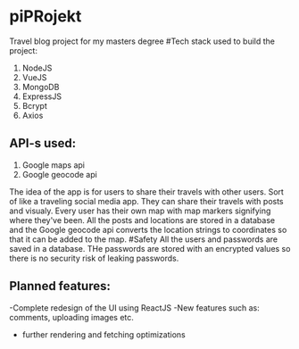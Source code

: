 # piPRojekt
Travel blog project for my masters degree
#Tech stack used to build the project:
<ol>
<li>NodeJS</li>
<li>VueJS</li>
<li>MongoDB</li>
<li>ExpressJS</li>
<li>Bcrypt</li>
<li>Axios</li>
</ol>

## API-s used:
<ol>
  <li>Google maps api</li>
  <li>Google geocode api</li>
</ol>

The idea of the app is for users to share their travels with other users. Sort of like a traveling social media app. They can share their travels with posts and visualy.
Every user has their own map with map markers signifying where they've been. All the posts and locations are stored in a database and the Google geocode api converts the
location strings to coordinates so that it can be added to the map.
#Safety
All the users and passwords are saved in a database. THe passwords are stored with an encrypted values so there is no security risk of leaking passwords.

## Planned features:
-Complete redesign of the UI using ReactJS
-New features such as: comments, uploading images etc.
- further rendering and fetching optimizations
